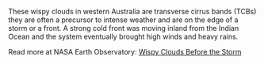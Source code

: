 These wispy clouds in western Australia are transverse cirrus bands (TCBs) they are often a precursor to intense weather and are on the edge of a storm or a front. A strong cold front was moving inland from the Indian Ocean and the system eventually brought high winds and heavy rains.

Read more at NASA Earth Observatory: [Wispy Clouds Before the Storm](https://earthobservatory.nasa.gov/images/145189/wispy-clouds-before-the-storm)
